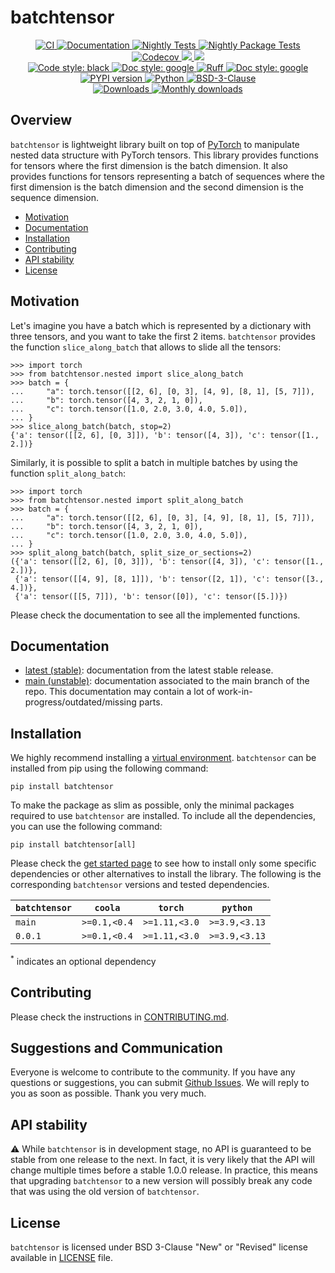 # batchtensor

<p align="center">
    <a href="https://github.com/durandtibo/batchtensor/actions">
        <img alt="CI" src="https://github.com/durandtibo/batchtensor/workflows/CI/badge.svg">
    </a>
    <a href="https://durandtibo.github.io/batchtensor/">
        <img alt="Documentation" src="https://github.com/durandtibo/batchtensor/workflows/Documentation%20(stable)/badge.svg">
    </a>
    <a href="https://github.com/durandtibo/batchtensor/actions">
        <img alt="Nightly Tests" src="https://github.com/durandtibo/batchtensor/workflows/Nightly%20Tests/badge.svg">
    </a>
    <a href="https://github.com/durandtibo/batchtensor/actions">
        <img alt="Nightly Package Tests" src="https://github.com/durandtibo/batchtensor/workflows/Nightly%20Package%20Tests/badge.svg">
    </a>
    <br/>
    <a href="https://codecov.io/gh/durandtibo/batchtensor">
        <img alt="Codecov" src="https://codecov.io/gh/durandtibo/batchtensor/branch/main/graph/badge.svg">
    </a>
    <a href="https://codeclimate.com/github/durandtibo/batchtensor/maintainability">
        <img src="https://api.codeclimate.com/v1/badges/148edc26add138d04928/maintainability" />
    </a>
    <a href="https://codeclimate.com/github/durandtibo/batchtensor/test_coverage">
        <img src="https://api.codeclimate.com/v1/badges/148edc26add138d04928/test_coverage" />
    </a>
    <br/>
    <a href="https://github.com/psf/black">
        <img  alt="Code style: black" src="https://img.shields.io/badge/code%20style-black-000000.svg">
    </a>
    <a href="https://google.github.io/styleguide/pyguide.html#s3.8-comments-and-docstrings">
        <img  alt="Doc style: google" src="https://img.shields.io/badge/%20style-google-3666d6.svg">
    </a>
    <a href="https://github.com/astral-sh/ruff">
        <img src="https://img.shields.io/endpoint?url=https://raw.githubusercontent.com/astral-sh/ruff/main/assets/badge/v2.json" alt="Ruff" style="max-width:100%;">
    </a>
    <a href="https://github.com/guilatrova/tryceratops">
        <img  alt="Doc style: google" src="https://img.shields.io/badge/try%2Fexcept%20style-tryceratops%20%F0%9F%A6%96%E2%9C%A8-black">
    </a>
    <br/>
    <a href="https://pypi.org/project/batchtensor/">
        <img alt="PYPI version" src="https://img.shields.io/pypi/v/batchtensor">
    </a>
    <a href="https://pypi.org/project/batchtensor/">
        <img alt="Python" src="https://img.shields.io/pypi/pyversions/batchtensor.svg">
    </a>
    <a href="https://opensource.org/licenses/BSD-3-Clause">
        <img alt="BSD-3-Clause" src="https://img.shields.io/pypi/l/batchtensor">
    </a>
    <br/>
    <a href="https://pepy.tech/project/batchtensor">
        <img  alt="Downloads" src="https://static.pepy.tech/badge/batchtensor">
    </a>
    <a href="https://pepy.tech/project/batchtensor">
        <img  alt="Monthly downloads" src="https://static.pepy.tech/badge/batchtensor/month">
    </a>
    <br/>
</p>

## Overview

`batchtensor` is lightweight library built on top of [PyTorch](https://pytorch.org/) to manipulate
nested data structure with PyTorch tensors.
This library provides functions for tensors where the first dimension is the batch dimension.
It also provides functions for tensors representing a batch of sequences where the first dimension
is the batch dimension and the second dimension is the sequence dimension.

- [Motivation](#motivation)
- [Documentation](https://durandtibo.github.io/batchtensor/)
- [Installation](#installation)
- [Contributing](#contributing)
- [API stability](#api-stability)
- [License](#license)

## Motivation

Let's imagine you have a batch which is represented by a dictionary with three tensors, and you want
to take the first 2 items.
`batchtensor` provides the function `slice_along_batch` that allows to slide all the tensors:

```pycon
>>> import torch
>>> from batchtensor.nested import slice_along_batch
>>> batch = {
...     "a": torch.tensor([[2, 6], [0, 3], [4, 9], [8, 1], [5, 7]]),
...     "b": torch.tensor([4, 3, 2, 1, 0]),
...     "c": torch.tensor([1.0, 2.0, 3.0, 4.0, 5.0]),
... }
>>> slice_along_batch(batch, stop=2)
{'a': tensor([[2, 6], [0, 3]]), 'b': tensor([4, 3]), 'c': tensor([1., 2.])}

```

Similarly, it is possible to split a batch in multiple batches by using the
function `split_along_batch`:

```pycon
>>> import torch
>>> from batchtensor.nested import split_along_batch
>>> batch = {
...     "a": torch.tensor([[2, 6], [0, 3], [4, 9], [8, 1], [5, 7]]),
...     "b": torch.tensor([4, 3, 2, 1, 0]),
...     "c": torch.tensor([1.0, 2.0, 3.0, 4.0, 5.0]),
... }
>>> split_along_batch(batch, split_size_or_sections=2)
({'a': tensor([[2, 6], [0, 3]]), 'b': tensor([4, 3]), 'c': tensor([1., 2.])},
 {'a': tensor([[4, 9], [8, 1]]), 'b': tensor([2, 1]), 'c': tensor([3., 4.])},
 {'a': tensor([[5, 7]]), 'b': tensor([0]), 'c': tensor([5.])})

```

Please check the documentation to see all the implemented functions.

## Documentation

- [latest (stable)](https://durandtibo.github.io/batchtensor/): documentation from the latest stable
  release.
- [main (unstable)](https://durandtibo.github.io/batchtensor/main/): documentation associated to the
  main branch of the repo. This documentation may contain a lot of work-in-progress/outdated/missing
  parts.

## Installation

We highly recommend installing
a [virtual environment](https://packaging.python.org/guides/installing-using-pip-and-virtual-environments/).
`batchtensor` can be installed from pip using the following command:

```shell
pip install batchtensor
```

To make the package as slim as possible, only the minimal packages required to use `batchtensor` are
installed.
To include all the dependencies, you can use the following command:

```shell
pip install batchtensor[all]
```

Please check the [get started page](https://durandtibo.github.io/batchtensor/get_started) to see how
to install only some specific dependencies or other alternatives to install the library.
The following is the corresponding `batchtensor` versions and tested dependencies.

| `batchtensor` | `coola`      | `torch`       | `python`      |
|---------------|--------------|---------------|---------------|
| `main`        | `>=0.1,<0.4` | `>=1.11,<3.0` | `>=3.9,<3.13` |
| `0.0.1`       | `>=0.1,<0.4` | `>=1.11,<3.0` | `>=3.9,<3.13` |

<sup>*</sup> indicates an optional dependency

## Contributing

Please check the instructions in [CONTRIBUTING.md](.github/CONTRIBUTING.md).

## Suggestions and Communication

Everyone is welcome to contribute to the community.
If you have any questions or suggestions, you can
submit [Github Issues](https://github.com/durandtibo/batchtensor/issues).
We will reply to you as soon as possible. Thank you very much.

## API stability

:warning: While `batchtensor` is in development stage, no API is guaranteed to be stable from one
release to the next.
In fact, it is very likely that the API will change multiple times before a stable 1.0.0 release.
In practice, this means that upgrading `batchtensor` to a new version will possibly break any code
that was using the old version of `batchtensor`.

## License

`batchtensor` is licensed under BSD 3-Clause "New" or "Revised" license available
in [LICENSE](LICENSE) file.
